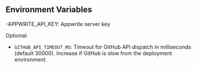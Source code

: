 ## Environment Variables

-APPWRITE_API_KEY: Appwrite server key

Optional:

* `GITHUB_API_TIMEOUT_MS`: Timeout for GitHub API dispatch in milliseconds (default 30000). Increase if GitHub is slow from the deployment environment. 